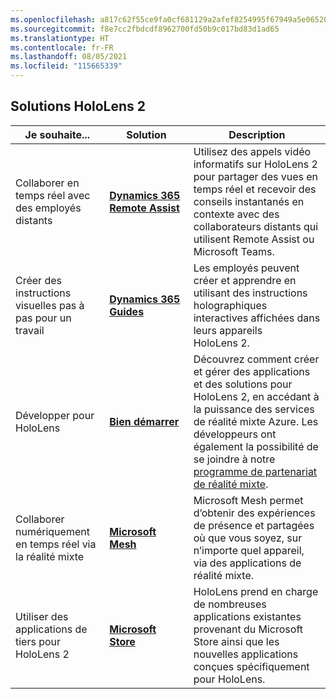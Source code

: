 ```yaml
---
ms.openlocfilehash: a817c62f55ce9fa0cf681129a2afef8254995f67949a5e065203563c4f360f85
ms.sourcegitcommit: f8e7cc2fbdcdf8962700fd50b9c017bd83d1ad65
ms.translationtype: HT
ms.contentlocale: fr-FR
ms.lasthandoff: 08/05/2021
ms.locfileid: "115665339"
---
```

## <a name="hololens-2-solutions"></a>Solutions HoloLens 2

| Je souhaite... | Solution | Description |  
|---------| ------------|------------|
| Collaborer en temps réel avec des employés distants | [**Dynamics 365 Remote Assist**](https://dynamics.microsoft.com/mixed-reality/remote-assist/) | Utilisez des appels vidéo informatifs sur HoloLens 2 pour partager des vues en temps réel et recevoir des conseils instantanés en contexte avec des collaborateurs distants qui utilisent Remote Assist ou Microsoft Teams. | 
| Créer des instructions visuelles pas à pas pour un travail | [**Dynamics 365 Guides**](https://dynamics.microsoft.com/mixed-reality/guides/capabilities/) | Les employés peuvent créer et apprendre en utilisant des instructions holographiques interactives affichées dans leurs appareils HoloLens 2. |
| Développer pour HoloLens | [**Bien démarrer**](/windows/mixed-reality/develop/development?tabs=unity) | Découvrez comment créer et gérer des applications et des solutions pour HoloLens 2, en accédant à la puissance des services de réalité mixte Azure. Les développeurs ont également la possibilité de se joindre à notre [programme de partenariat de réalité mixte](https://www.microsoft.com/hololens/mrpp). |
| Collaborer numériquement en temps réel via la réalité mixte | [**Microsoft Mesh**](https://www.microsoft.com/mesh) | Microsoft Mesh permet d’obtenir des expériences de présence et partagées où que vous soyez, sur n’importe quel appareil, via des applications de réalité mixte. |
| Utiliser des applications de tiers pour HoloLens 2 | [**Microsoft Store**](../holographic-store-apps.md) | HoloLens prend en charge de nombreuses applications existantes provenant du Microsoft Store ainsi que les nouvelles applications conçues spécifiquement pour HoloLens.
